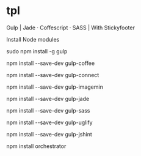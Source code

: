# tpl
Gulp | Jade · Coffescript · SASS | With Stickyfooter

Install Node modules

sudo npm install -g gulp

npm install --save-dev gulp-coffee

npm install --save-dev gulp-connect

npm install --save-dev gulp-imagemin

npm install --save-dev gulp-jade

npm install --save-dev gulp-sass

npm install --save-dev gulp-uglify

npm install --save-dev gulp-jshint

npm install orchestrator


